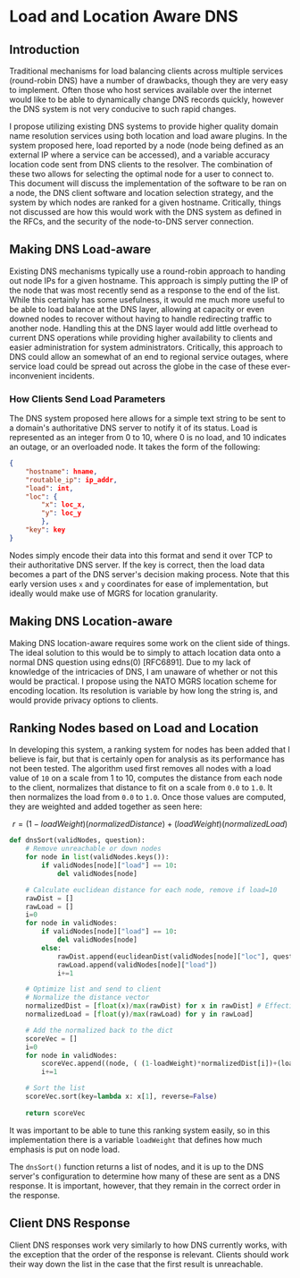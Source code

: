 # Load and Location Aware DNS

## Introduction

Traditional mechanisms for load balancing clients across multiple services (round-robin DNS) have a number of drawbacks, though they are very easy to implement. Often those who host services available over the internet would like to be able to dynamically change DNS records quickly, however the DNS system is not very conducive to such rapid changes.

I propose utilizing existing DNS systems to provide higher quality domain name resolution services using both location and load aware plugins. In the system proposed here, load reported by a node (node being defined as an external IP where a service can be accessed), and a variable accuracy location code sent from DNS clients to the resolver. The combination of these two allows for selecting the optimal node for a user to connect to. This document will discuss the implementation of the software to be ran on a node, the DNS client software and location selection strategy, and the system by which nodes are ranked for a given hostname. Critically, things not discussed are how this would work with the DNS system as defined in the RFCs, and the security of the node-to-DNS server connection.

## Making DNS Load-aware

Existing DNS mechanisms typically use a round-robin approach to handing out node IPs for a given hostname. This approach is simply putting the IP of the node that was most recently send as a response to the end of the list. While this certainly has some usefulness, it would me much more useful to be able to load balance at the DNS layer, allowing at capacity or even downed nodes to recover without having to handle redirecting traffic to another node. Handling this at the DNS layer would add little overhead to current DNS operations while providing higher availability to clients and easier administration for system administrators. Critically, this approach to DNS could allow an somewhat of an end to regional service outages, where service load could be spread out across the globe in the case of these ever-inconvenient incidents.

### How Clients Send Load Parameters

The DNS system proposed here allows for a simple text string to be sent to a domain's authoritative DNS server to notify it of its status. Load is represented as an integer from 0 to 10, where 0 is no load, and 10 indicates an outage, or an overloaded node. It takes the form of the following:

```json
{
    "hostname": hname,
    "routable_ip": ip_addr,
    "load": int, 
    "loc": {
        "x": loc_x,
        "y": loc_y
        },
    "key": key
} 
```

Nodes simply encode their data into this format and send it over TCP to their authoritative DNS server. If the key is correct, then the load data becomes a part of the DNS server's decision making process. Note that this early version uses `x` and `y` coordinates for ease of implementation, but ideally would make use of MGRS for location granularity.

## Making DNS Location-aware

Making DNS location-aware requires some work on the client side of things. The ideal solution to this would be to simply to attach location data onto a normal DNS question using edns(0) [RFC6891]. Due to my lack of knowledge of the intricacies of DNS, I am unaware of whether or not this would be practical. I propose using the NATO MGRS location scheme for encoding location. Its resolution is variable by how long the string is, and would provide privacy options to clients.

## Ranking Nodes based on Load and Location

In developing this system, a ranking system for nodes has been added that I believe is fair, but that is certainly open for analysis as its performance has not been tested. The algorithm used first removes all nodes with a load value of `10` on a scale from 1 to 10, computes the distance from each node to the client, normalizes that distance to fit on a scale from `0.0` to `1.0`. It then normalizes the load from `0.0` to `1.0`. Once those values are computed, they are weighted and added together as seen here:  

$$ r = (1-loadWeight)(normalizedDistance) + (loadWeight)(normalizedLoad) $$  

```python
def dnsSort(validNodes, question):
    # Remove unreachable or down nodes
    for node in list(validNodes.keys()):
        if validNodes[node]["load"] == 10:
            del validNodes[node]

    # Calculate euclidean distance for each node, remove if load=10
    rawDist = []
    rawLoad = []
    i=0
    for node in validNodes:
        if validNodes[node]["load"] == 10:
            del validNodes[node]
        else:
            rawDist.append(euclideanDist(validNodes[node]["loc"], question["loc"]))
            rawLoad.append(validNodes[node]["load"])
            i+=1

    # Optimize list and send to client 
    # Normalize the distance vector
    normalizedDist = [float(x)/max(rawDist) for x in rawDist] # Effectively a score
    normalizedLoad = [float(y)/max(rawLoad) for y in rawLoad]

    # Add the normalized back to the dict
    scoreVec = []
    i=0
    for node in validNodes:
        scoreVec.append((node, ( (1-loadWeight)*normalizedDist[i])+(loadWeight * normalizedLoad[i])) ) # tuple
        i+=1

    # Sort the list
    scoreVec.sort(key=lambda x: x[1], reverse=False)
    
    return scoreVec
```

It was important to be able to tune this ranking system easily, so in this implementation there is a variable `loadWeight` that defines how much emphasis is put on node load.

The `dnsSort()` function returns a list of nodes, and it is up to the DNS server's configuration to determine how many of these are sent as a DNS response. It is important, however, that they remain in the correct order in the response.

## Client DNS Response

Client DNS responses work very similarly to how DNS currently works, with the exception that the order of the response is relevant. Clients should work their way down the list in the case that the first result is unreachable.
